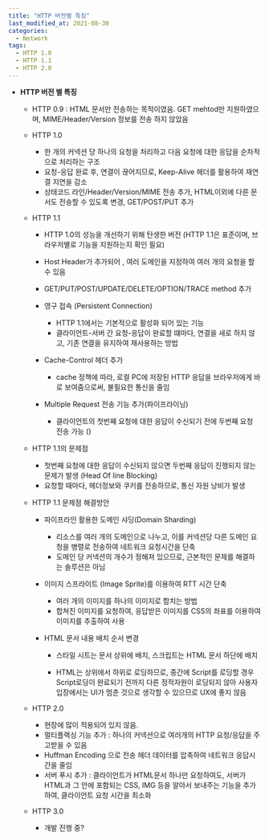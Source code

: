 ```yaml
---
title: "HTTP 버전별 특징"
last_modified_at: 2021-08-30
categories:
  - Network
tags:
  - HTTP 1.0
  - HTTP 1.1
  - HTTP 2.0
---
```

 

- **HTTP 버전 별 특징**

  - HTTP 0.9 : HTML 문서만 전송하는 목적이였음. GET mehtod만 지원하였으며, MIME/Header/Version 정보를 전송 하지 않았음

  

  - HTTP 1.0 
    - 한 개의 커넥션 당 하나의 요청을 처리하고 다음 요청에 대한 응답을 순차적으로 처리하는  구조
    - 요청-응답 완료 후, 연결이 끊어지므로, Keep-Alive 헤더를 활용하여 재연결 지연을 감소
    - 상태코드 라인/Header/Version/MIME 전송 추가,  HTML이외에 다른 문서도 전송할 수 있도록 변경, GET/POST/PUT 추가

  

  - HTTP 1.1

    - HTTP 1.0의 성능을 개선하기 위해 탄생한 버전 (HTTP 1.1은 표준이며, 브라우저별로 기능을 지원하는지 확인 필요)

    - Host Header가 추가되어 , 여러 도메인을 지정하여 여러 개의  요청을 할 수 있음

    - GET/PUT/POST/UPDATE/DELETE/OPTION/TRACE method 추가

    - 영구 접속 (Persistent Connection)

      - HTTP 1.1에서는 기본적으로 활성화 되어 있는 기능 
      - 클라이언트-서버 간 요청-응답이 완료할 떄마다, 연결을 새로 하지 않고, 기존 연결을 유지하여 재사용하는 방법

    - Cache-Control 헤더 추가

      - cache 정책에 따라, 로컬 PC에 저장된 HTTP 응답을 브라우저에게 바로 보여줌으로써, 불필요한 통신을 줄임

    - Multiple Request 전송 기능 추가(파이프라이닝)

      - 클라이언트의 첫번째 요청에 대한 응답이 수신되기 전에 두번째 요청 전송 가능 ()

      

  - HTTP 1.1의 문제점

    - 첫번째 요청에 대한 응답이 수신되지 않으면 두번째 응답이 진행되지 않는 문제가 발생 (Head Of line Blocking)
    - 요청할 때마다, 헤더정보와 쿠키를 전송하므로, 통신 자원 낭비가 발생

    

  - HTTP 1.1 문제점 해결방안

    - 파이프라인 활용한 도메인 샤딩(Domain Sharding)

      - 리소스를 여러 개의 도메인으로 나누고, 이를 커넥션당 다른 도메인 요청을  병렬로 전송하여 네트워크 요청시간을 단축 
      - 도메인 당 커넥션의 개수가 정해져 있으므로, 근본적인 문제를 해결하는 솔루션은 아님

    - 이미지 스프라이트 (Image Sprite)를 이용하여 RTT 시간 단축

      - 여러 개의 이미지를 하나의 이미지로 합치는 방법
      - 합쳐진 이미지를 요청하여, 응답받은 이미지를 CSS의 좌표를 이용하여 이미지를 추출하여 사용

    - HTML 문서 내용 배치 순서 변경

      - 스타일 시트는 문서 상위에 배치, 스크립트는 HTML 문서 하단에 배치

      - HTML는 상위에서 하위로 로딩하므로, 중간에 Script를 로딩할 경우 Script로딩이 완료되기 전까지 다른 정적자원이 로딩되지 않아 사용자 입장에서는 UI가 멈춘 것으로 생각할 수 있으므로 UX에 좋지 않음

        

  - HTTP 2.0 

    - 현장에 많이 적용되어 있지 않음.
    - 멀티플랙싱 기능 추가 : 하나의 커넥션으로 여러개의 HTTP 요청/응답을 주고받을 수 있음
    - Huffman Encoding 으로 전송 헤더 데이터를 압축하여 네트워크 응답시간을 줄임
    - 서버 푸시 추가 : 클라이언트가 HTML문서 하나만 요청하여도, 서버가 HTML과 그 안에 포함되는 CSS, IMG 등을 알아서 보내주는 기능을 추가하여, 클라이언트 요청 시간을 최소화

    

  - HTTP 3.0

    - 개발 진행 중?
